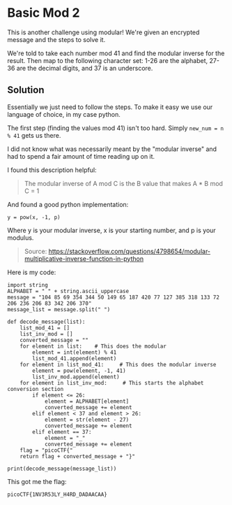 # Basic Mod 2

This is another challenge using modular! We're given an encrypted message and the steps to solve it.

We're told to take each number mod 41 and find the modular inverse for the result. Then map to the following character set: 1-26 are the alphabet, 27-36 are the decimal digits, and 37 is an underscore.

## Solution


Essentially we just need to follow the steps. To make it easy we use our language of choice, in my case python.

The first step (finding the values mod 41) isn't too hard. Simply ```new_num = n % 41``` gets us there.

I did not know what was necessarily meant by the "modular inverse" and had to spend a fair amount of time reading up on it. 

I found this description helpful:
>The modular inverse of A mod C is the B value that makes A * B mod C = 1

And found a good python implementation:

```
y = pow(x, -1, p)
```
Where y is your modular inverse, x is your starting number, and p is your modulus.
>Source: https://stackoverflow.com/questions/4798654/modular-multiplicative-inverse-function-in-python

Here is my code:
```
import string
ALPHABET = " " + string.ascii_uppercase
message = "104 85 69 354 344 50 149 65 187 420 77 127 385 318 133 72 206 236 206 83 342 206 370"
message_list = message.split(" ")

def decode_message(list):
    list_mod_41 = []
    list_inv_mod = []
    converted_message = ""
    for element in list:    # This does the modular
        element = int(element) % 41
        list_mod_41.append(element)
    for element in list_mod_41:     # This does the modular inverse
        element = pow(element, -1, 41)
        list_inv_mod.append(element)
    for element in list_inv_mod:     # This starts the alphabet conversion section
        if element <= 26:
            element = ALPHABET[element]
            converted_message += element
        elif element < 37 and element > 26:
            element = str(element - 27)
            converted_message += element
        elif element == 37:
            element = "_"
            converted_message += element
    flag = "picoCTF{"
    return flag + converted_message + "}"

print(decode_message(message_list))
```

This got me the flag:
```
picoCTF{1NV3R53LY_H4RD_DADAACAA}
```
